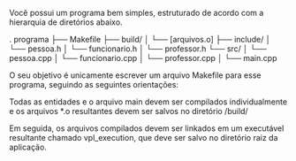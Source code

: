 Você possui um programa bem simples, estruturado de acordo com a hierarquia de diretórios abaixo.

. programa
├── Makefile
├── build/
│  └── [arquivos.o]
├── include/
│  └── pessoa.h
│  └── funcionario.h
│  └── professor.h
└── src/
│  └── pessoa.cpp
│  └── funcionario.cpp
│  └── professor.cpp
│  └── main.cpp

O seu objetivo é unicamente escrever um arquivo Makefile para esse programa, seguindo as seguintes orientações:

Todas as entidades e o arquivo main devem ser compilados individualmente e os arquivos *.o resultantes devem ser salvos no diretório /build/

Em seguida, os arquivos compilados devem ser linkados em um executável resultante chamado vpl_execution, que deve ser salvo no diretório raiz da aplicação.

